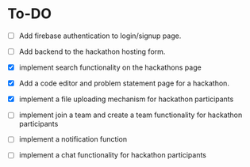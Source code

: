 # To-DO

- [ ] Add firebase authentication to login/signup page.
- [ ] Add backend to the hackathon hosting form.
- [x] implement search functionality on the hackathons page
- [x] Add a code editor and problem statement page for a hackathon.
- [x] implement a file uploading mechanism for hackathon participants
- [ ] implement join a team and create a team functionality for hackathon participants
- [ ] implement a notification function
- [ ] implement a chat functionality for hackathon participants

 

